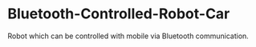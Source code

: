 # Bluetooth-Controlled-Robot-Car
Robot which can be controlled with mobile via Bluetooth communication. 
